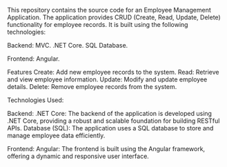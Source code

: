 

This repository contains the source code for an Employee Management Application. The application provides CRUD (Create, Read, Update, Delete) functionality for employee records. It is built using the following technologies:

Backend:
MVC.
.NET Core.
SQL Database.


Frontend:
Angular.

Features
Create: Add new employee records to the system.
Read: Retrieve and view employee information.
Update: Modify and update employee details.
Delete: Remove employee records from the system.

Technologies Used:

Backend:
.NET Core: The backend of the application is developed using .NET Core, providing a robust and scalable foundation for building RESTful APIs.
Database (SQL): The application uses a SQL database to store and manage employee data efficiently.

Frontend:
Angular: The frontend is built using the Angular framework, offering a dynamic and responsive user interface.
